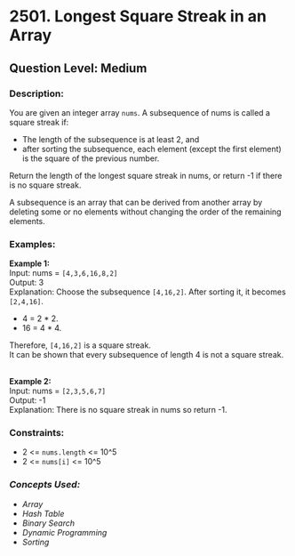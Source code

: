 # 2501. Longest Square Streak in an Array
## Question Level: Medium
### Description:
You are given an integer array ``nums``. A subsequence of nums is called a square streak if:

- The length of the subsequence is at least 2, and
- after sorting the subsequence, each element (except the first element) is the square of the previous number.

Return the length of the longest square streak in nums, or return -1 if there is no square streak.

A subsequence is an array that can be derived from another array by deleting some or no elements without changing the order of the remaining elements.

### Examples:
<b>Example 1:</b><br>
Input: nums = ``[4,3,6,16,8,2]``<br>
Output: 3<br>
Explanation: Choose the subsequence ``[4,16,2]``. After sorting it, it becomes ``[2,4,16]``.<br>
- 4 = 2 * 2.
- 16 = 4 * 4.

Therefore, ``[4,16,2]`` is a square streak.<br>
It can be shown that every subsequence of length 4 is not a square streak.<br><br>

<b>Example 2:</b><br>
Input: nums = ``[2,3,5,6,7]``<br>
Output: -1<br>
Explanation: There is no square streak in nums so return -1.<br>

### Constraints:

- 2 <= ``nums.length`` <= 10^5
- 2 <= ``nums[i]`` <= 10^5

### <i>Concepts Used:
- Array
- Hash Table
- Binary Search
- Dynamic Programming
- Sorting